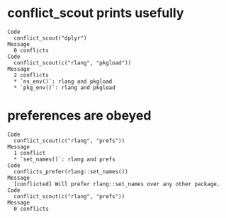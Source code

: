 # conflict_scout prints usefully

    Code
      conflict_scout("dplyr")
    Message
      0 conflicts
    Code
      conflict_scout(c("rlang", "pkgload"))
    Message
      2 conflicts
      * `ns_env()`: rlang and pkgload
      * `pkg_env()`: rlang and pkgload

# preferences are obeyed

    Code
      conflict_scout(c("rlang", "prefs"))
    Message
      1 conflict
      * `set_names()`: rlang and prefs
    Code
      conflicts_prefer(rlang::set_names())
    Message
      [conflicted] Will prefer rlang::set_names over any other package.
    Code
      conflict_scout(c("rlang", "prefs"))
    Message
      0 conflicts

